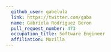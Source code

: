 ```yaml
---
  github_user: gabelula
  link: https://twitter.com/gaba
  name: Gabriela Rodriguez Beron
  pull_request_number: 473
  occupation_title: Software Engineer
  affiliation: Mozilla
---
```

